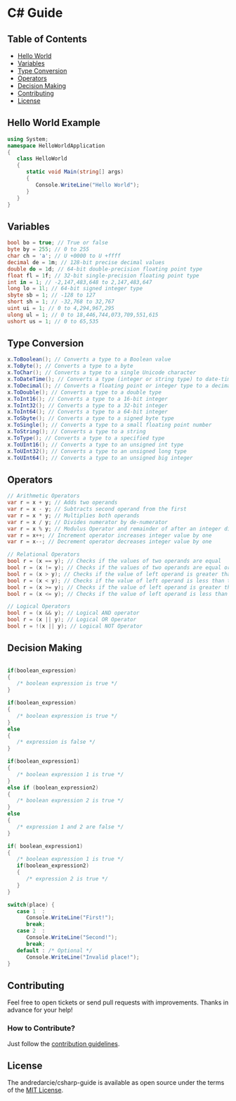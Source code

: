 # C# Guide

## Table of Contents

* [Hello World](#hello-world-example)
* [Variables](#variables)
* [Type Conversion](#type-conversion)
* [Operators](#operators)
* [Decision Making](#decision-making)
* [Contributing](#contributing)
* [License](#license)

## Hello World Example

```csharp
using System;
namespace HelloWorldApplication
{
   class HelloWorld
   {
      static void Main(string[] args)
      {
         Console.WriteLine("Hello World");
      }
   }
}
```

## Variables

```csharp
bool bo = true; // True or false
byte by = 255; // 0 to 255
char ch = 'a'; // U +0000 to U +ffff
decimal de = 1m; // 128-bit precise decimal values
double do = 1d; // 64-bit double-precision floating point type
float fl = 1f; // 32-bit single-precision floating point type
int in = 1; // -2,147,483,648 to 2,147,483,647
long lo = 1l; // 64-bit signed integer type
sbyte sb = 1; // -128 to 127
short sh = 1; // -32,768 to 32,767
uint ui = 1; // 0 to 4,294,967,295
ulong ul = 1; // 0 to 18,446,744,073,709,551,615
ushort us = 1; // 0 to 65,535
```

## Type Conversion

```csharp
x.ToBoolean(); // Converts a type to a Boolean value
x.ToByte(); // Converts a type to a byte
x.ToChar(); // Converts a type to a single Unicode character
x.ToDateTime(); // Converts a type (integer or string type) to date-time structures
x.ToDecimal(); // Converts a floating point or integer type to a decimal type
x.ToDouble(); // Converts a type to a double type
x.ToInt16(); // Converts a type to a 16-bit integer
x.ToInt32(); // Converts a type to a 32-bit integer
x.ToInt64(); // Converts a type to a 64-bit integer
x.ToSbyte(); // Converts a type to a signed byte type
x.ToSingle(); // Converts a type to a small floating point number
x.ToString(); // Converts a type to a string
x.ToType(); // Converts a type to a specified type
x.ToUInt16(); // Converts a type to an unsigned int type
x.ToUInt32(); // Converts a type to an unsigned long type
x.ToUInt64(); // Converts a type to an unsigned big integer
```

## Operators

```csharp
// Arithmetic Operators
var r = x + y; // Adds two operands
var r = x - y; // Subtracts second operand from the first
var r = x * y; // Multiplies both operands
var r = x / y; // Divides numerator by de-numerator
var r = x % y; // Modulus Operator and remainder of after an integer division
var r = x++; // Increment operator increases integer value by one
var r = x--; // Decrement operator decreases integer value by one

// Relational Operators
bool r = (x == y); // Checks if the values of two operands are equal
bool r = (x != y); // Checks if the values of two operands are equal or not
bool r = (x > y); // Checks if the value of left operand is greater than the value of right operand
bool r = (x < y); // Checks if the value of left operand is less than the value of right operand
bool r = (x >= y); // Checks if the value of left operand is greater than or equal to the value of right operand
bool r = (x <= y); // Checks if the value of left operand is less than or equal to the value of right operand

// Logical Operators
bool r = (x && y); // Logical AND operator
bool r = (x || y); // Logical OR Operator
bool r = !(x || y); // Logical NOT Operator
```

## Decision Making

```csharp

if(boolean_expression)
{
   /* boolean expression is true */
}

if(boolean_expression)
{
   /* boolean expression is true */
}
else
{
   /* expression is false */
}

if(boolean_expression1)
{
   /* boolean expression 1 is true */
}
else if (boolean_expression2)
{
   /* boolean expression 2 is true */
}
else
{
   /* expression 1 and 2 are false */
}

if( boolean_expression1)
{
   /* boolean expression 1 is true */
   if(boolean_expression2)
   {
      /* expression 2 is true */
   }
}

switch(place) {
   case 1  :
      Console.WriteLine("First!");
      break; 
   case 2  :
      Console.WriteLine("Second!");
      break; 
   default : /* Optional */
      Console.WriteLine("Invalid place!");
}
```
## Contributing

Feel free to open tickets or send pull requests with improvements. Thanks in
advance for your help!

### How to Contribute?

Just follow the [contribution guidelines](https://github.com/andredarcie/csharp-guide/blob/master/CONTRIBUTING.md).

## License

The andredarcie/csharp-guide is available as open source under the terms of the [MIT License](http://opensource.org/licenses/MIT).
